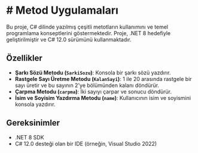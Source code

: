 # # Metod Uygulamaları

Bu proje, C# dilinde yazılmış çeşitli metotların kullanımını ve temel programlama konseptlerini göstermektedir. Proje, .NET 8 hedefiyle geliştirilmiştir ve C# 12.0 sürümünü kullanmaktadır.

## Özellikler

- **Şarkı Sözü Metodu (`SarkiSozu`)**: Konsola bir şarkı sözü yazdırır.
- **Rastgele Sayı Üretme Metodu (`KalanSayi`)**: 1 ile 20 arasında rastgele bir sayı üretir ve bu sayının 2'ye bölümünden kalanı döndürür.
- **Çarpma Metodu (`carpma`)**: İki sayıyı çarpar ve sonucu döndürür.
- **İsim ve Soyisim Yazdırma Metodu (`name`)**: Kullanıcının isim ve soyismini konsola yazdırır.

## Gereksinimler

- .NET 8 SDK
- C# 12.0 desteği olan bir IDE (örneğin, Visual Studio 2022)
